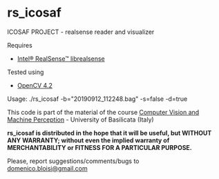 # rs_icosaf

ICOSAF PROJECT - realsense reader and visualizer

Requires
- [Intel® RealSense™ librealsense](https://github.com/IntelRealSense/librealsense)

Tested using
- [OpenCV 4.2](https://opencv.org/opencv-4-2-0/)

Usage:
./rs_icosaf -b="20190912_112248.bag" -s=false -d=true


This code is part of the material of the course [Computer Vision and Machine Perception](http://web.unibas.it/bloisi/corsi/visione-e-percezione.html) - University of Basilicata (Italy)

**rs_icosaf is distributed in the hope that it will be useful,
but WITHOUT ANY WARRANTY; without even the implied warranty of
MERCHANTABILITY or FITNESS FOR A PARTICULAR PURPOSE.**
 
Please, report suggestions/comments/bugs to<br>
domenico.bloisi@gmail.com

